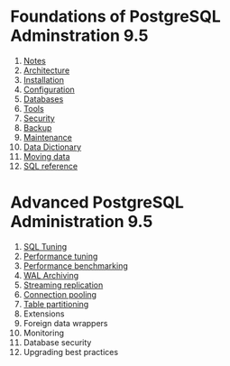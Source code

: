 # Foundations of PostgreSQL Adminstration 9.5

1. [Notes](notes.md)
2. [Architecture](architecture.md)
3. [Installation](installation.md)
4. [Configuration](configuration.md)
5. [Databases](databases.md)
6. [Tools](tools.md)
7. [Security](security.md)
8. [Backup](backup.md)
9. [Maintenance](maintenance.md)
10. [Data Dictionary](data_dict.md)
11. [Moving data](moving_data.md)
12. [SQL reference](sql.md)

# Advanced PostgreSQL Administration 9.5

1. [SQL Tuning](sql_tuning.md)
2. [Performance tuning](performance_tuning.md)
3. [Performance benchmarking](performance_benchmarking.md)
4. [WAL Archiving](wal_archiving.md)
5. [Streaming replication](streaming_replication.md)
6. [Connection pooling](connection_pooling.md)
7. [Table partitioning](table_partitioning.md)
8. Extensions
9. Foreign data wrappers
10. Monitoring
11. Database security
12. Upgrading best practices
